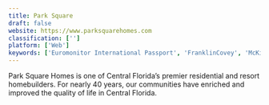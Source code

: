 ```yaml
---
title: Park Square
draft: false 
website: https://www.parksquarehomes.com
classification: ['']
platform: ['Web']
keywords: ['Euromonitor International Passport', 'FranklinCovey', 'McKinsey', 'Radford', 'Rapid Scale', 'Skaled', 'Uptima', 'Valuenet']
---
```

Park Square Homes is one of Central Florida’s premier residential and resort homebuilders. For nearly 40 years, our communities have enriched and improved the quality of life in Central Florida.